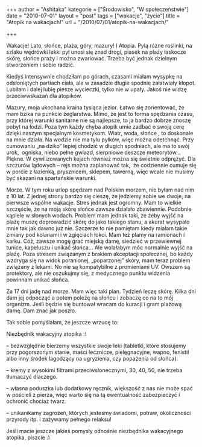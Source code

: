 +++
author = "Ashitaka"
kategorie = ["Środowisko", "W społeczeństwie"]
date = "2010-07-01"
layout = "post"
tags = ["wakacje", "życie"]
title = "Atopik na wakacjach!"
url = "/2010/07/01/atopik-na-wakacjach/"

+++

Wakacje! Lato, słońce, plaża, góry, mazury! I Atopia. Pylą różne roślinki, na szlaku wędrówki lekki pył unosi się znad drogi, piasek na plaży łaskocze skórę, słońce praży i można zwariować. Trzeba być jednak dzielnym stworzeniem i sobie radzić.

Kiedyś intensywnie chodziłam po górach, czasami miałam wysypkę na odsłoniętych partiach ciała, ale w zasadzie długie spodnie załatwiały kłopot. Lubiłam i dalej lubię piesze wycieczki, tylko nie w upały. Jakoś nie widzę przeciwwskazań dla atopików.

<!--more-->Mazury, moja ukochana kraina tysiąca jezior. Łatwo się zorientować, że mam bzika na punkcie żeglarstwa. Mimo, że jest to forma spędzania czasu, przy której warunki sanitarne nie są najlepsze, to ja bardzo dobrze znoszę pobyt na łodzi. Poza tym każdy chyba atopik umie zadbać o swoją cerę dzięki naszym specjalnym kosmetykom. Wiatr, woda, słońce , to doskonale na mnie działa. Na wodzie nie ma tylu pyłków, więc można odetchnąć. Przy cumowaniu „na dziko” lepiej chodzić w długich spodniach, ale ma to swój urok,  ogniska, niebo pełne gwiazd, sierpniowe deszcze meteorytów… Piękne. W cywilizowanych kejach również można się świetnie odprężyć. Dla szczurów lądowych – rejs można zaplanować tak,  że codziennie cumuje się w porcie z łazienką, prysznicem, sklepem, tawerną, więc wcale nie musimy być skazani na spartańskie warunki.

Morze. W tym roku urlop spędzam nad Polskim morzem, nie byłam nad nim z 10 lat. Z jednej strony bardzo się cieszę, że jedziemy sobie we dwoje, na pierwsze wspólne wakacje. Stres jednak jest ogromny. Mam to wielkie szczęście, że na moją skórę słońce zawsze działało zbawiennie. Podobnie kąpiele w słonych wodach. Problem mam jednak taki, że żeby wyjść na plażę muszę doprowadzić skórę do jako takiego stanu, a akurat wysypało mnie tak jak dawno już nie. Szczerze to nie pamiętam kiedy miałam takie zmiany pod kolanami i w zgięciach łokci. Mam też plamy na ramionach i karku. Cóż, zawsze mogę grać miejską damę, siedzieć w przewiewnej tunice, kapeluszu i unikać słońca… Ale wolałabym móc normalnie wyjść na plażę. Poza stresem związanym z brakiem akceptacji społecznej, bo każdy wzdryga się na widok poranionej, „poparzonej” skóry, mam teraz problem związany z lekami. No nie są kompatybilne z promieniami UV. Owszem są protektory, ale nie oszukujmy się, z medycznego punktu widzenia powinnam unikać słońca.

Za 17 dni jadę nad morze. Mam więc taki plan. Tydzień leczę skórę. Kilka dni dam jej odpocząć a potem poleżę na słońcu i zobaczę co na to mój organizm. Jeśli będzie się buntował wracam do kuracji i gram plażową damę. Dam znać jak poszło.

Tak sobie pomyślałam, że jeszcze wrzucę to:

Niezbędnik wakacyjny atopika <img src="http://blog.atopowe.pl/wp-includes/images/smilies/simple-smile.png" alt=":)" class="wp-smiley" style="height: 1em; max-height: 1em;" />

&#8211; bezwzględnie bierzemy wszystkie swoje leki (tabletki, które stosujemy przy pogorszonym stanie, maści lecznicze, pielęgnacyjne, wapno, fenistil albo inny środek łagodzący na ugryzienia, czy popażenia od słońca).

&#8211; kremy z wysokimi filtrami przeciwsłonecznymi, 30, 40, 50, nie trzeba tłumaczyć dlaczego.

&#8211; własna poduszka lub dodatkowy ręcznik, większość z nas nie może spać w pościeli z pierza, więc warto się na tą ewentualność zabezpieczyć i ochronić chociaż twarz.

&#8211; unikanikamy zagrożeń, których jestesmy świadomi, potraw, okoliczności przyrody itp. i zażywamy pełnego relaksu!

Jeśli macie jeszcze jakieś pomysły odnośnie niezbędnika wakacyjnego atopika, piszcie <img src="http://blog.atopowe.pl/wp-includes/images/smilies/simple-smile.png" alt=":)" class="wp-smiley" style="height: 1em; max-height: 1em;" />